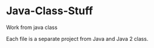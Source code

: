 # Java-Class-Stuff
Work from java class

Each file is a separate project from Java and Java 2 class.
